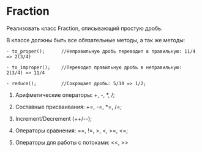 # Fraction

Реализовать класс Fraction, описывающий простую дробь. 

В классе должны быть все обязательные методы, а так же методы:

	- to_proper();		//Неправильную дробь переводит в правильную: 11/4 => 2(3/4)
  
	- to_improper();	//Переводит правильную дробь в неправильную: 2(3/4) => 11/4
  
	- reduce();			//Сокращает дробь: 5/10 => 1/2;
  
1. Арифметические операторы: +, -, *, /;

2. Составные присваивания: +=, -=, *=, /=;

3. Increment/Decrement (++/--);

4. Операторы сравнения: ==, !=, >, <, >=, <=;

5. Операторы для работы с потоками: <<, >> 
